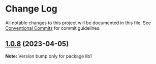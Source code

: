 # Change Log

All notable changes to this project will be documented in this file.
See [Conventional Commits](https://conventionalcommits.org) for commit guidelines.

## [1.0.8](https://github.com/FDJ/lib1/compare/lib1@1.0.6...lib1@1.0.8) (2023-04-05)

**Note:** Version bump only for package lib1
